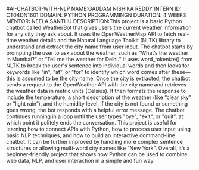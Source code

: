 #AI-CHATBOT-WITH-NLP
 NAME:GADDAM NISHIKA REDDY
 INTERN ID: CT04DN1601 
 DOMAIN: PYTHON PROGRAMMINGN 
 DURATION: 4 WEEKS 
 MENTOR: NEELA SANTHU 
 DESCRIPTION:This project is a basic Python chatbot called WeatherBot that gives users the current weather information for any city they ask about. It uses the OpenWeatherMap API to fetch real-time weather details and the Natural Language Toolkit (NLTK) library to understand and extract the city name from user input. The chatbot starts by prompting the user to ask about the weather, such as “What’s the weather in Mumbai?” or “Tell me the weather for Delhi.” It uses word_tokenize() from NLTK to break the user's sentence into individual words and then looks for keywords like "in", "at", or "for" to identify which word comes after these—this is assumed to be the city name. Once the city is extracted, the chatbot sends a request to the OpenWeather API with the city name and retrieves the weather data in metric units (Celsius). It then formats the response to include the temperature, a short description of the weather (like “clear sky” or “light rain”), and the humidity level. If the city is not found or something goes wrong, the bot responds with a helpful error message. The chatbot continues running in a loop until the user types "bye", "exit", or "quit", at which point it politely ends the conversation. This project is useful for learning how to connect APIs with Python, how to process user input using basic NLP techniques, and how to build an interactive command-line chatbot. It can be further improved by handling more complex sentence structures or allowing multi-word city names like "New York". Overall, it’s a beginner-friendly project that shows how Python can be used to combine web data, NLP, and user interaction in a simple and fun way.
